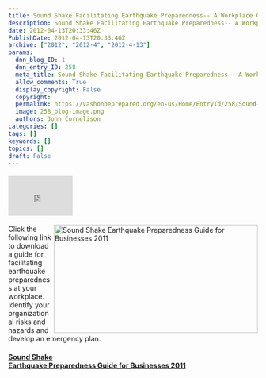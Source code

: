 ```yaml
---
title: Sound Shake Facilitating Earthquake Preparedness-- A Workplace Guide
description: Sound Shake Facilitating Earthquake Preparedness-- A Workplace Guide
date: 2012-04-13T20:33:46Z
PublishDate: 2012-04-13T20:33:46Z
archive: ["2012", "2012-4", "2012-4-13"]
params:
  dnn_blog_ID: 1
  dnn_entry_ID: 258
  meta_title: Sound Shake Facilitating Earthquake Preparedness-- A Workplace Guide
  allow_comments: True
  display_copyright: False
  copyright:
  permalink: https://vashonbeprepared.org/en-us/Home/EntryId/258/Sound-Shake-Facilitating-Earthquake-Preparedness-A-Workplace-Guide
  image: 258_blog-image.png
  authors: John Cornelison
categories: []
tags: []
keywords: []
topics: []
draft: False
---
```


<div class="wlWriterHeaderFooter" style="float:none; margin:0px; padding:4px 0px 4px 0px;"><iframe src="http://www.facebook.com/widgets/like.php?href=http://vashonbeprepared.org/News/Blogs/VashonPreparedness/tabid/164/EntryId/258/Sound-Shake-Facilitating-Earthquake-Preparedness-A-Workplace-Guide.aspx" scrolling="no" frameborder="0" style="border:none; width:130px; height:80px"></iframe></div><p><a href="http://kingcounty.gov/safety/%7E/media/safety/prepare/documents/SS10/SoundShakeGuide042211.ashx" target="_blank"><img style="background-image: none; border-bottom: 0px; border-left: 0px; margin: 0px 0px 0px 5px; padding-left: 0px; padding-right: 0px; display: inline; float: right; border-top: 0px; border-right: 0px; padding-top: 0px" title="Sound Shake Earthquake Preparedness Guide for Businesses 2011" border="0" alt="Sound Shake Earthquake Preparedness Guide for Businesses 2011" align="right" src="./images/258/Sound-Shake-Facilitating-Earthquake-Prep_BD96-Sound_Shake_Earthquake_Preparedness_Guide_for_Businesses_2011_3.gif" width="412" height="218" /></a>Click the following link to download a guide for facilitating earthquake preparedness at your workplace. Identify your organizational risks and hazards and develop an emergency plan.</p>  <h4><a href="http://kingcounty.gov/safety/%7E/media/safety/prepare/documents/SS10/SoundShakeGuide042211.ashx">Sound Shake      <br />Earthquake Preparedness Guide for Businesses 2011</a></h4>
